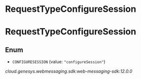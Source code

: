 # RequestTypeConfigureSession


# RequestTypeConfigureSession

## Enum


* `CONFIGURESESSION` (value: `"configureSession"`)




_cloud.genesys.webmessaging.sdk:web-messaging-sdk:12.0.0_
